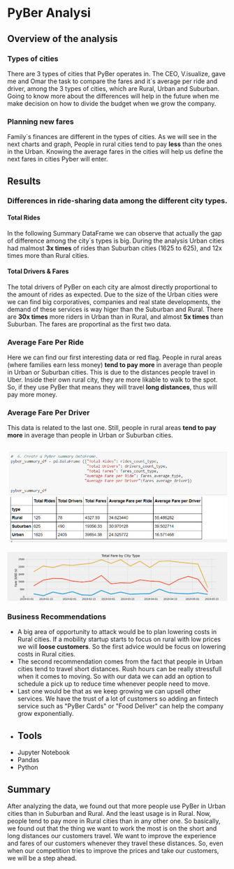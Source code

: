 # PyBer Analysi
## Overview of the analysis
### Types of cities
There are 3 types of cities that PyBer operates in. The CEO, V.isualize, gave me and Omar the task to compare the fares and it´s average per ride and driver, among the 3 types of cities, which are Rural, Urban and Suburban. Going to know more about the differences will help in the future when me make decision on how to divide the budget when we grow the company.
### Planning new fares
Family´s finances are different in the types of cities. As we will see in the next charts and graph, People in rural cities tend to pay **less** than the ones in the Urban. Knowing the average fares in the cities will help us define the next fares in cities Pyber will enter.  

## Results
### Differences in ride-sharing data among the different city types. 

#### Total Rides
In the following Summary DataFrame we can observe that actually the gap of difference among the city´s types is big. During the analysis Urban cities had malmost **3x times** of rides than Suburban cities (1625 to 625), and 12x times more than Rural cities.

#### Total Drivers  & Fares  
The total drivers of PyBer on each city are almost directly proportional to the amount of rides as expected. Due to the size of the Urban cities were we can find big corporatives, companies and real state developments, the demand of these services is way higer than the Suburban and Rural. There are **30x times** more riders in Urban than in Rural, and almost **5x times** than Suburban. The fares are proportinal as the first two data.

### Average Fare Per Ride  
Here we can find our first interesting data or red flag. People in rural areas (where families earn less money) **tend to pay more** in average than people in Urban or Suburban cities. This is due to the distances people travel in Uber. Inside their own rural city, they are more likable to walk to the spot. So, if they use PyBer that means they will travel **long distances**, thus will pay more money.

### Average Fare Per Driver  
This data is related to the last one. Still, people in rural areas **tend to pay more** in average than people in Urban or Suburban cities.

![DF_Summary](https://github.com/ManuelRuizF/PyBer_Analysis/blob/main/resources/Summary_df.PNG)  
--------------------  
![line_chart](https://github.com/ManuelRuizF/PyBer_Analysis/blob/main/resources/Pyber_Fare_Summary.png)

### Business Recommendations
- A big area of opportunity to attack would be to plan lowering costs in Rural cities. If a mobility startup starts to focus on rural with low prices we will **loose customers**. So the first advice would be focus on lowering costs in Rural cities.  
- The second recommendation comes from the fact that people in Urban cities tend to travel short distances. Rush hours can be really stressfull when it comes to moving. So with our data we can add an option to schedule a pick up to reduce time whenever people need to move.  
- Last one would be that as we keep growing we can upsell other services. We have the trust of a lot of customers so adding an fintech service such as "PyBer Cards" or "Food Deliver" can help the company grow exponentially.  
- ## Tools
- Jupyter Notebook
- Pandas
- Python

## Summary  
After analyzing the data, we found out that more people use PyBer in Urban cities than in Suburban and Rural. And the least usage is in Rural. Now, people tend to pay more in Rural cities than in any other one. So basically, we found out that the thing we want to work the most is on the short and long distances our customers travel. We want to improve the experience and fares of our customers whenever they travel these distances. So, even when our competition tries to improve the prices and take our customers, we will be a step ahead.
